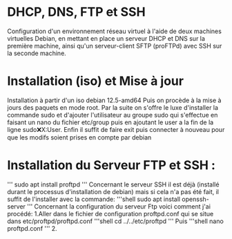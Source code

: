 # DHCP, DNS, FTP et SSH

Configuration d'un environnement réseau virtuel à l'aide de deux
machines virtuelles Debian, en mettant en place un serveur
DHCP et DNS sur la première machine, ainsi qu'un
serveur-client SFTP (proFTPd) avec SSH sur la seconde machine.

# Installation (iso) et Mise à jour

Installation à partir d'un iso debian 12.5-amd64
Puis on procède à la mise à jours des paquets en mode root.
Par la suite on s'offre le luxe d'installer la commande sudo et d'ajouter l'utilisateur au groupe sudo qui s'effectue en faisant un nano du fichier etc/group puis en ajoutant le user a la fin de la ligne sudo:x:X:User.
Enfin il suffit de faire exit puis connecter à nouveau pour que les modifs soient prises en compte par debian 

# Installation du Serveur FTP et SSH :

'''
sudo apt install proftpd
'''
Concernant le serveur SSH il est déjà (installé durant le processus d'installation de debian)
mais si cela n'a pas été fait, il suffit de l'installer avec la commande:
'''shell 
sudo apt install openssh-server
'''
Concernant la configuration du serveur Ftp voici comment j'ai procédé:
1.Aller dans le fichier de configuration proftpd.conf qui se situe dans etc/proftpd/proftpd.conf
'''shell
cd ../../etc/proftpd
'''
Puis 
'''shell
nano proftpd.conf
'''
2.
